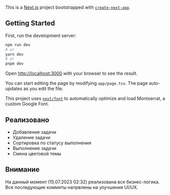 This is a [Next.js](https://nextjs.org/) project bootstrapped with [`create-next-app`](https://github.com/vercel/next.js/tree/canary/packages/create-next-app).

## Getting Started

First, run the development server:

```bash
npm run dev
# or
yarn dev
# or
pnpm dev
```

Open [http://localhost:3000](http://localhost:3000) with your browser to see the result.

You can start editing the page by modifying `app/page.tsx`. The page auto-updates as you edit the file.

This project uses [`next/font`](https://nextjs.org/docs/basic-features/font-optimization) to automatically optimize and load Montserrat, a custom Google Font.

## Реализовано
- Добавление задачи
- Удаление задачи
- Сортировка по статусу выполнения
- Выполнение задачи
- Смена цветовой темы

## Внимание
На данный момент (15.07.2023 02:32) реализована вся бизнес-логика. Все последующие коммиты напрвлены на улучшения UI/UX.
